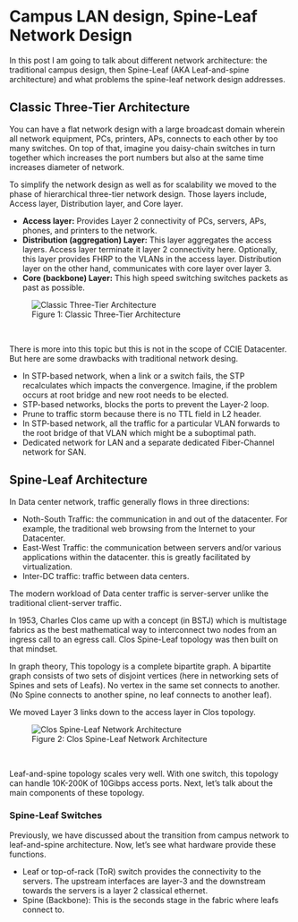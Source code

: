 # Campus LAN design, Spine-Leaf Network Design

In this post I am going to talk about different network architecture: the traditional campus design, then Spine-Leaf (AKA Leaf-and-spine architecture) and what problems the spine-leaf network design addresses.

## Classic Three-Tier Architecture

You can have a flat network design with a large broadcast domain wherein all network equipment, PCs, printers, APs, connects to each other by too many switches. On top of that, imagine you daisy-chain switches in turn together which increases the port numbers but also at the same time increases diameter of network.

To simplify the network design as well as for scalability we moved to the phase of hierarchical three-tier network design. Those layers include, Access layer, Distribution layer, and Core layer.

* **Access layer:** Provides Layer 2 connectivity of PCs, servers, APs, phones, and printers to the network.
* **Distribution (aggregation) Layer:** This layer aggregates the access layers. Access layer terminate it layer 2 connectivity here. Optionally, this layer provides FHRP to the VLANs in the access layer. Distribution layer on the other hand, communicates with core layer over layer 3.
* **Core (backbone) Layer:** This high speed switching switches packets as past as possible.

<figure>
  <img src="https://user-images.githubusercontent.com/31813625/235387738-dc9e1834-6ca9-490b-8c1b-e7ece8b413c4.png" alt="Classic Three-Tier Architecture">
  <figcaption>Figure 1: Classic Three-Tier Architecture</figcaption>
</figure><br />

There is more into this topic but this is not in the scope of CCIE Datacenter. But here are some drawbacks with traditional network desing.

* In STP-based network, when a link or a switch fails, the STP recalculates which impacts the convergence. Imagine, if the problem occurs at root bridge and new root needs to be elected.
* STP-based networks, blocks the ports to prevent the Layer-2 loop.
* Prune to traffic storm because there is no TTL field in L2 header.
* In STP-based network, all the traffic for a particular VLAN forwards to the root bridge of that VLAN which might be a suboptimal path.
* Dedicated network for LAN and a separate dedicated Fiber-Channel network for SAN.

## Spine-Leaf Architecture

In Data center network, traffic generally flows in three directions:

* Noth-South Traffic: the communication in and out of the datacenter. For example, the traditional web browsing from the Internet to your Datacenter.
* East-West Traffic: the communication between servers and/or various applications within the datacenter. this is greatly facilitated by virtualization.
* Inter-DC traffic: traffic between data centers.

The modern workload of Data center traffic is server-server unlike the traditional client-server traffic.

In 1953, Charles Clos came up with a concept (in BSTJ) which is multistage fabrics as the best mathematical way to interconnect two nodes from an ingress call to an egress call. Clos Spine-Leaf topology was then built on that mindset.

In graph theory, This topology is a complete bipartite graph. A bipartite graph consists of two sets of disjoint vertices (here in networking sets of Spines and sets of Leafs). No vertex in the same set connects to another. (No Spine connects to another spine, no leaf connects to another leaf).

We moved Layer 3 links down to the access layer in Clos topology.

<figure>
  <img src="https://user-images.githubusercontent.com/31813625/235387900-2ff62971-d09d-4822-9b0b-f8d88acda48b.png" alt="Clos Spine-Leaf Network Architecture">
  <figcaption>Figure 2: Clos Spine-Leaf Network Architecture</figcaption>
</figure><br />

Leaf-and-spine topology scales very well. With one switch, this topology can handle 10K-200K of 10Gibps access ports. Next, let’s talk about the main components of these topology.

### Spine-Leaf Switches

Previously, we have discussed about the transition from campus network to leaf-and-spine architecture. Now, let’s see what hardware provide these functions.

* Leaf or top-of-rack (ToR) switch provides the connectivity to the servers. The upstream interfaces are layer-3 and the downstream towards the servers is a layer 2 classical ethernet.
* Spine (Backbone): This is the seconds stage in the fabric where leafs connect to.
